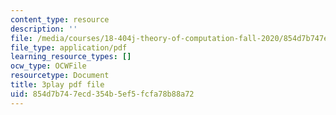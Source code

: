 ```yaml
---
content_type: resource
description: ''
file: /media/courses/18-404j-theory-of-computation-fall-2020/854d7b747ecd354b5ef5fcfa78b88a72_MGqoLm2aAgc.pdf
file_type: application/pdf
learning_resource_types: []
ocw_type: OCWFile
resourcetype: Document
title: 3play pdf file
uid: 854d7b74-7ecd-354b-5ef5-fcfa78b88a72
---
```

